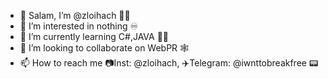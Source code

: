 - 👋 Salam, I’m @zloihach 🧔🏽
- 👀 I’m interested in nothing ♾️
- 🌱 I’m currently learning C#,JAVA 👨‍💻
- 💞️ I’m looking to collaborate on WebPR 🕸️
- 📫 How to reach me 📷Inst: @zloihach, ✈️Telegram: @iwnttobreakfree 📟

<!---
zloihach/zloihach is a ✨ special ✨ repository because its `README.md` (this file) appears on your GitHub profile.
You can click the Preview link to take a look at your changes.
--->
